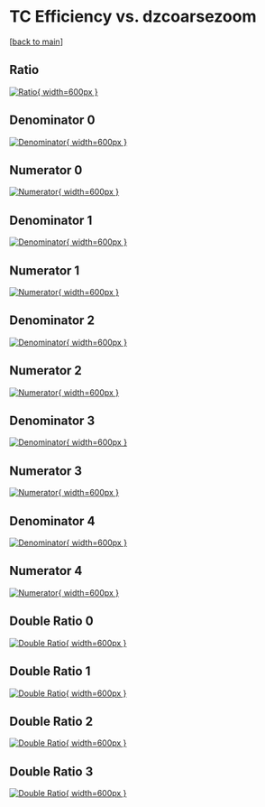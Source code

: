 # TC Efficiency vs. dzcoarsezoom

[[back to main](./)]



## Ratio

[![Ratio](../mtv/var/TC_base_0_1_eff_dzcoarsezoom.png){ width=600px }](../mtv/var/TC_base_0_1_eff_dzcoarsezoom.pdf)

## Denominator 0

[![Denominator](../mtv/den/TC_base_0_1_eff_dzcoarsezoom_den0.png){ width=600px }](../mtv/den/TC_base_0_1_eff_dzcoarsezoom_den0.pdf)

## Numerator 0

[![Numerator](../mtv/num/TC_base_0_1_eff_dzcoarsezoom_num0.png){ width=600px }](../mtv/num/TC_base_0_1_eff_dzcoarsezoom_num0.pdf)

## Denominator 1

[![Denominator](../mtv/den/TC_base_0_1_eff_dzcoarsezoom_den1.png){ width=600px }](../mtv/den/TC_base_0_1_eff_dzcoarsezoom_den1.pdf)

## Numerator 1

[![Numerator](../mtv/num/TC_base_0_1_eff_dzcoarsezoom_num1.png){ width=600px }](../mtv/num/TC_base_0_1_eff_dzcoarsezoom_num1.pdf)

## Denominator 2

[![Denominator](../mtv/den/TC_base_0_1_eff_dzcoarsezoom_den2.png){ width=600px }](../mtv/den/TC_base_0_1_eff_dzcoarsezoom_den2.pdf)

## Numerator 2

[![Numerator](../mtv/num/TC_base_0_1_eff_dzcoarsezoom_num2.png){ width=600px }](../mtv/num/TC_base_0_1_eff_dzcoarsezoom_num2.pdf)

## Denominator 3

[![Denominator](../mtv/den/TC_base_0_1_eff_dzcoarsezoom_den3.png){ width=600px }](../mtv/den/TC_base_0_1_eff_dzcoarsezoom_den3.pdf)

## Numerator 3

[![Numerator](../mtv/num/TC_base_0_1_eff_dzcoarsezoom_num3.png){ width=600px }](../mtv/num/TC_base_0_1_eff_dzcoarsezoom_num3.pdf)

## Denominator 4

[![Denominator](../mtv/den/TC_base_0_1_eff_dzcoarsezoom_den4.png){ width=600px }](../mtv/den/TC_base_0_1_eff_dzcoarsezoom_den4.pdf)

## Numerator 4

[![Numerator](../mtv/num/TC_base_0_1_eff_dzcoarsezoom_num4.png){ width=600px }](../mtv/num/TC_base_0_1_eff_dzcoarsezoom_num4.pdf)

## Double Ratio 0

[![Double Ratio](../mtv/ratio/TC_base_0_1_eff_dzcoarsezoom_ratio0.png){ width=600px }](../mtv/ratio/TC_base_0_1_eff_dzcoarsezoom_ratio0.pdf)

## Double Ratio 1

[![Double Ratio](../mtv/ratio/TC_base_0_1_eff_dzcoarsezoom_ratio1.png){ width=600px }](../mtv/ratio/TC_base_0_1_eff_dzcoarsezoom_ratio1.pdf)

## Double Ratio 2

[![Double Ratio](../mtv/ratio/TC_base_0_1_eff_dzcoarsezoom_ratio2.png){ width=600px }](../mtv/ratio/TC_base_0_1_eff_dzcoarsezoom_ratio2.pdf)

## Double Ratio 3

[![Double Ratio](../mtv/ratio/TC_base_0_1_eff_dzcoarsezoom_ratio3.png){ width=600px }](../mtv/ratio/TC_base_0_1_eff_dzcoarsezoom_ratio3.pdf)


